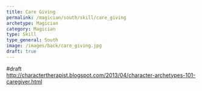 ```yaml
---
title: Care Giving
permalink: /magician/south/skill/care_giving
archetype: Magician
category: Magician
type: Skill
type_general: South
image: /images/back/care_giving.jpg
draft: true
---
```

#draft   
http://charactertherapist.blogspot.com/2013/04/character-archetypes-101-caregiver.html
